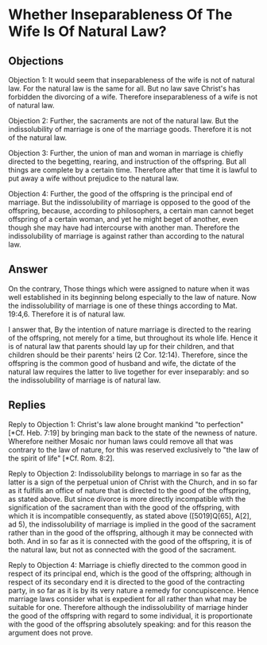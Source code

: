 # Whether Inseparableness Of The Wife Is Of Natural Law?

## Objections

Objection 1: It would seem that inseparableness of the wife is not of natural law. For the natural law is the same for all. But no law save Christ's has forbidden the divorcing of a wife. Therefore inseparableness of a wife is not of natural law.

Objection 2: Further, the sacraments are not of the natural law. But the indissolubility of marriage is one of the marriage goods. Therefore it is not of the natural law.

Objection 3: Further, the union of man and woman in marriage is chiefly directed to the begetting, rearing, and instruction of the offspring. But all things are complete by a certain time. Therefore after that time it is lawful to put away a wife without prejudice to the natural law.

Objection 4: Further, the good of the offspring is the principal end of marriage. But the indissolubility of marriage is opposed to the good of the offspring, because, according to philosophers, a certain man cannot beget offspring of a certain woman, and yet he might beget of another, even though she may have had intercourse with another man. Therefore the indissolubility of marriage is against rather than according to the natural law.

## Answer

On the contrary, Those things which were assigned to nature when it was well established in its beginning belong especially to the law of nature. Now the indissolubility of marriage is one of these things according to Mat. 19:4,6. Therefore it is of natural law.

I answer that, By the intention of nature marriage is directed to the rearing of the offspring, not merely for a time, but throughout its whole life. Hence it is of natural law that parents should lay up for their children, and that children should be their parents' heirs (2 Cor. 12:14). Therefore, since the offspring is the common good of husband and wife, the dictate of the natural law requires the latter to live together for ever inseparably: and so the indissolubility of marriage is of natural law.

## Replies

Reply to Objection 1: Christ's law alone brought mankind "to perfection" [*Cf. Heb. 7:19] by bringing man back to the state of the newness of nature. Wherefore neither Mosaic nor human laws could remove all that was contrary to the law of nature, for this was reserved exclusively to "the law of the spirit of life" [*Cf. Rom. 8:2].

Reply to Objection 2: Indissolubility belongs to marriage in so far as the latter is a sign of the perpetual union of Christ with the Church, and in so far as it fulfills an office of nature that is directed to the good of the offspring, as stated above. But since divorce is more directly incompatible with the signification of the sacrament than with the good of the offspring, with which it is incompatible consequently, as stated above ([5019]Q[65], A[2], ad 5), the indissolubility of marriage is implied in the good of the sacrament rather than in the good of the offspring, although it may be connected with both. And in so far as it is connected with the good of the offspring, it is of the natural law, but not as connected with the good of the sacrament.

Reply to Objection 4: Marriage is chiefly directed to the common good in respect of its principal end, which is the good of the offspring; although in respect of its secondary end it is directed to the good of the contracting party, in so far as it is by its very nature a remedy for concupiscence. Hence marriage laws consider what is expedient for all rather than what may be suitable for one. Therefore although the indissolubility of marriage hinder the good of the offspring with regard to some individual, it is proportionate with the good of the offspring absolutely speaking: and for this reason the argument does not prove.
